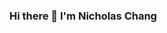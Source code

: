### Hi there 👋 I'm Nicholas Chang

<!--
**nicholaschangIT/nicholaschangIT** is a ✨ _special_ ✨ repository because its `README.md` (this file) appears on your GitHub profile.

 [[params.social]]
    icon = "linkedin"
    icon_pack = "fa"
    link = "//linkedin.com/in/USERNAME"

Here are some ideas to get you started:

- 🔭 I’m currently working on ...
- 🌱 I’m currently learning ...
- 👯 I’m looking to collaborate on ...
- 🤔 I’m looking for help with ...
- 💬 Ask me about ...
- 📫 How to reach me: ...
- 😄 Pronouns: ...
- ⚡ Fun fact: ...
-->
